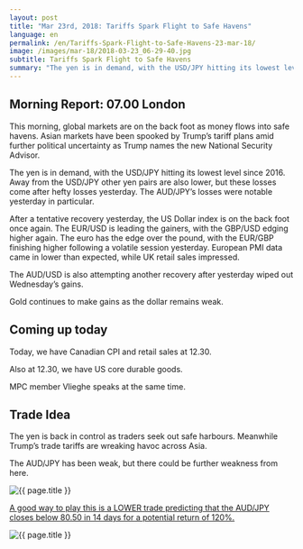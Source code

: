```yaml
---
layout: post
title: "Mar 23rd, 2018: Tariffs Spark Flight to Safe Havens"
language: en
permalink: /en/Tariffs-Spark-Flight-to-Safe-Havens-23-mar-18/
image: /images/mar-18/2018-03-23_06-29-40.jpg
subtitle: Tariffs Spark Flight to Safe Havens
summary: "The yen is in demand, with the USD/JPY hitting its lowest level since 2016. Away from the USD/JPY other yen pairs are also lower, but these losses come after hefty losses yesterday. The AUD/JPY’s losses were notable yesterday in particular"
---
```

## Morning Report: 07.00 London

This morning, global markets are on the back foot as money flows into safe havens. Asian markets have been spooked by Trump’s tariff plans amid further political uncertainty as Trump names the new National Security Advisor. 

The yen is in demand, with the USD/JPY hitting its lowest level since 2016. Away from the USD/JPY other yen pairs are also lower, but these losses come after hefty losses yesterday. The AUD/JPY’s losses were notable yesterday in particular. 

After a tentative recovery yesterday, the US Dollar index is on the back foot once again. The EUR/USD is leading the gainers, with the GBP/USD edging higher again. The euro has the edge over the pound, with the EUR/GBP finishing higher following a volatile session yesterday. European PMI data came in lower than expected, while UK retail sales impressed. 

The AUD/USD is also attempting another recovery after yesterday wiped out Wednesday’s gains. 

Gold continues to make gains as the dollar remains weak. 

## Coming up today 

Today, we have Canadian CPI and retail sales at 12.30. 

Also at 12.30, we have US core durable goods. 

MPC member Vlieghe speaks at the same time.

## Trade Idea

The yen is back in control as traders seek out safe harbours. Meanwhile Trump’s trade tariffs are wreaking havoc across Asia. 

The AUD/JPY has been weak, but there could be further weakness from here.

<img class="post-image" src="{{ site.url }}/images/mar-18/2018-03-23_06-29-40.jpg" alt="{{ page.title }}" title="{{ page.title }}">

<a href="%LINK%%?currency=GBP&market=forex&underlying=frxAUDJPY&formname=higherlower&duration_amount=14&duration_units=d&amount=10&amount_type=payout&expiry_type=duration&barrier=80.50" target="_blank">A good way to play this is a LOWER trade predicting that the AUD/JPY closes below 80.50 in 14 days for a potential return of 120%.</a>

<img class="post-image" src="{{ site.url }}/images/mar-18/2018-03-23_06-37-50.jpg" alt="{{ page.title }}" title="{{ page.title }}">
